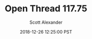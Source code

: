 ---
layout: podcast
title: "Open Thread 117.75"
author: Scott Alexander
description: https://slatestarcodex.com/2018/12/26/open-thread-117-75/
date: 2018-12-26 12:25:00 PST
length: 62598
duration: 16
guid: open-thread-117-75
---